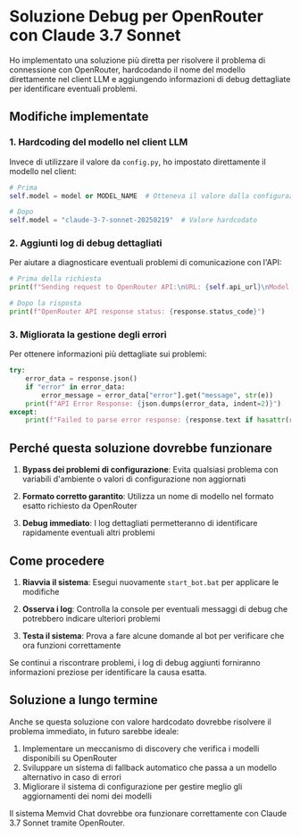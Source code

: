 # Soluzione Debug per OpenRouter con Claude 3.7 Sonnet

Ho implementato una soluzione più diretta per risolvere il problema di connessione con OpenRouter, hardcodando il nome del modello direttamente nel client LLM e aggiungendo informazioni di debug dettagliate per identificare eventuali problemi.

## Modifiche implementate

### 1. Hardcoding del modello nel client LLM

Invece di utilizzare il valore da `config.py`, ho impostato direttamente il modello nel client:

```python
# Prima
self.model = model or MODEL_NAME  # Otteneva il valore dalla configurazione

# Dopo
self.model = "claude-3-7-sonnet-20250219"  # Valore hardcodato
```

### 2. Aggiunti log di debug dettagliati

Per aiutare a diagnosticare eventuali problemi di comunicazione con l'API:

```python
# Prima della richiesta
print(f"Sending request to OpenRouter API:\nURL: {self.api_url}\nModel: {self.model}\nMessages: {len(messages)} messages")

# Dopo la risposta
print(f"OpenRouter API response status: {response.status_code}")
```

### 3. Migliorata la gestione degli errori

Per ottenere informazioni più dettagliate sui problemi:

```python
try:
    error_data = response.json()
    if "error" in error_data:
        error_message = error_data["error"].get("message", str(e))
    print(f"API Error Response: {json.dumps(error_data, indent=2)}")
except:
    print(f"Failed to parse error response: {response.text if hasattr(response, 'text') else 'No response text'}")
```

## Perché questa soluzione dovrebbe funzionare

1. **Bypass dei problemi di configurazione**: Evita qualsiasi problema con variabili d'ambiente o valori di configurazione non aggiornati

2. **Formato corretto garantito**: Utilizza un nome di modello nel formato esatto richiesto da OpenRouter

3. **Debug immediato**: I log dettagliati permetteranno di identificare rapidamente eventuali altri problemi

## Come procedere

1. **Riavvia il sistema**: Esegui nuovamente `start_bot.bat` per applicare le modifiche

2. **Osserva i log**: Controlla la console per eventuali messaggi di debug che potrebbero indicare ulteriori problemi

3. **Testa il sistema**: Prova a fare alcune domande al bot per verificare che ora funzioni correttamente

Se continui a riscontrare problemi, i log di debug aggiunti forniranno informazioni preziose per identificare la causa esatta.

## Soluzione a lungo termine

Anche se questa soluzione con valore hardcodato dovrebbe risolvere il problema immediato, in futuro sarebbe ideale:

1. Implementare un meccanismo di discovery che verifica i modelli disponibili su OpenRouter
2. Sviluppare un sistema di fallback automatico che passa a un modello alternativo in caso di errori
3. Migliorare il sistema di configurazione per gestire meglio gli aggiornamenti dei nomi dei modelli

Il sistema Memvid Chat dovrebbe ora funzionare correttamente con Claude 3.7 Sonnet tramite OpenRouter.
